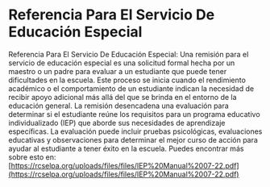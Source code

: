 # Referencia Para El Servicio De Educación Especial
Referencia Para El Servicio De Educación Especial: Una remisión para el servicio de educación especial es una solicitud formal hecha por un maestro o un padre para evaluar a un estudiante que puede tener dificultades en la escuela. Este proceso se inicia cuando el rendimiento académico o el comportamiento de un estudiante indican la necesidad de recibir apoyo adicional más allá del que se brinda en el entorno de la educación general. La remisión desencadena una evaluación para determinar si el estudiante reúne los requisitos para un programa educativo individualizado (IEP) que aborde sus necesidades de aprendizaje específicas. La evaluación puede incluir pruebas psicológicas, evaluaciones educativas y observaciones para determinar el mejor curso de acción para ayudar al estudiante a tener éxito en la escuela.
Puedes encontrar más sobre esto en: [https://rcselpa.org/uploads/files/files/IEP%20Manual%2007-22.pdf](https://rcselpa.org/uploads/files/files/IEP%20Manual%2007-22.pdf)
